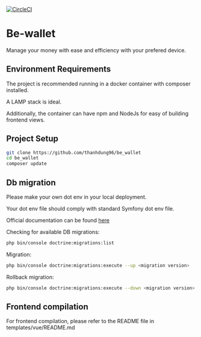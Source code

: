 [![CircleCI](https://dl.circleci.com/status-badge/img/gh/thanhdung96/be_wallet/tree/develop.svg?style=svg)](https://dl.circleci.com/status-badge/redirect/gh/thanhdung96/be_wallet/tree/develop)

# Be-wallet

Manage your money with ease and efficiency with your prefered device.

## Environment Requirements

The project is recommended running in a docker container with composer installed.

A LAMP stack is ideal.

Additionally, the container can have npm and NodeJs for easy of building frontend views.

## Project Setup

```sh
git clone https://github.com/thanhdung96/be_wallet
cd be_wallet
composer update
```

## Db migration

Please make your own dot env in your local deployment.

Your dot env file should comply with standard Symfony dot env file.

Official documentation can be found [here](https://symfony.com/doc/current/configuration.html#selecting-the-active-environment)

Checking for available DB migrations:

```sh
php bin/console doctrine:migrations:list
```

Migration:

```sh
php bin/console doctrine:migrations:execute --up <migration version>
```

Rollback migration:
```sh
php bin/console doctrine:migrations:execute --down <migration version>
```

## Frontend compilation

For frontend compilation, please refer to the README file in templates/vue/README.md

